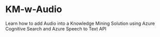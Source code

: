 # KM-w-Audio
Learn how to add Audio into a Knowledge Mining Solution using Azure Cognitive Search and Azure Speech to Text API
